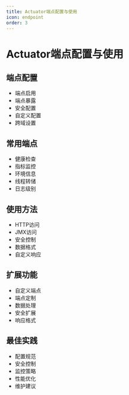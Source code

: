 ```yaml
---
title: Actuator端点配置与使用
icon: endpoint
order: 3
---
```


# Actuator端点配置与使用

## 端点配置
- 端点启用
- 端点暴露
- 安全配置
- 自定义配置
- 跨域设置

## 常用端点
- 健康检查
- 指标监控
- 环境信息
- 线程转储
- 日志级别

## 使用方法
- HTTP访问
- JMX访问
- 安全控制
- 数据格式
- 自定义响应

## 扩展功能
- 自定义端点
- 端点定制
- 数据处理
- 安全扩展
- 响应格式

## 最佳实践
- 配置规范
- 安全控制
- 监控策略
- 性能优化
- 维护建议
